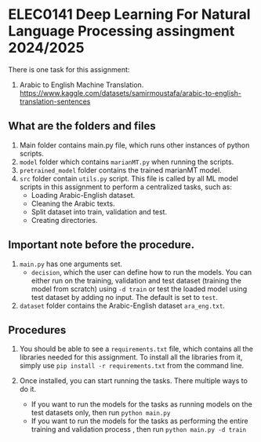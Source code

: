 # ELEC0141 Deep Learning For Natural Language Processing assingment 2024/2025

There is one task for this assignment:
1. Arabic to English Machine Translation.
https://www.kaggle.com/datasets/samirmoustafa/arabic-to-english-translation-sentences

## What are the folders and files
1. Main folder contains main.py file, which runs other instances of python scripts.
2. `model` folder which contains `marianMT.py` when running the scripts.
3. `pretrained_model` folder contains the trained marianMT model.
4. `src` folder contain `utils.py` script. This file is called by all ML model scripts in this assignment to perform a centralized tasks, such as: 
   - Loading Arabic-English dataset.
   - Cleaning the Arabic texts.
   - Split dataset into train, validation and test.
   - Creating directories.

## Important note before the procedure.
1. `main.py` has one arguments set.
   - `decision`, which the user can define how to run the models. You can either run on the training, validation and test dataset (training the model from scratch) using `-d train` or test the loaded model using test dataset by adding no input. The default is set to `test`.
2. `dataset` folder contains the Arabic-English dataset `ara_eng.txt`.

  
## Procedures

1. You should be able to see a `requirements.txt` file, which contains all the libraries needed for this assignment. To install all the libraries from it, simply use `pip install -r requirements.txt` from the command line.

2. Once installed, you can start running the tasks. There multiple ways to do it.
    - If you want to run the models for the tasks as running models on the test datasets only, then run `python main.py`
    - If you want to run the models for the tasks as performing the entire training and validation process , then run `python main.py -d train`